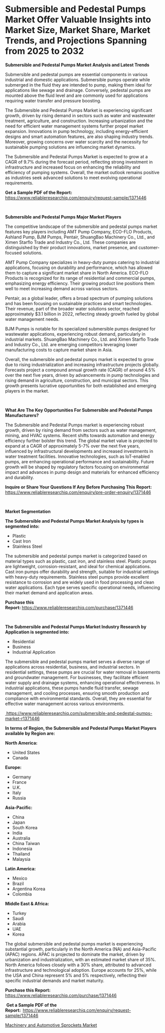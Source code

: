 <p><h1>Submersible and Pedestal Pumps Market Offer Valuable Insights into Market Size, Market Share, Market Trends, and Projections Spanning from 2025 to 2032</h1></p><p><strong>Submersible and Pedestal Pumps Market Analysis and Latest Trends</strong></p>
<p><p>Submersible and pedestal pumps are essential components in various industrial and domestic applications. Submersible pumps operate while submerged in the fluid they are intended to pump, making them ideal for applications like sewage and drainage. Conversely, pedestal pumps are mounted above the fluid level and are commonly used for applications requiring water transfer and pressure boosting.</p><p>The Submersible and Pedestal Pumps Market is experiencing significant growth, driven by rising demand in sectors such as water and wastewater treatment, agriculture, and construction. Increasing urbanization and the need for efficient water management systems further propel market expansion. Innovations in pump technology, including energy-efficient designs and smart automation features, are also shaping industry trends. Moreover, growing concerns over water scarcity and the necessity for sustainable pumping solutions are influencing market dynamics.</p><p>The Submersible and Pedestal Pumps Market is expected to grow at a CAGR of 9.7% during the forecast period, reflecting strong investment in infrastructure and increased focus on enhancing the reliability and efficiency of pumping systems. Overall, the market outlook remains positive as industries seek advanced solutions to meet evolving operational requirements.</p></p>
<p><strong>Get a Sample PDF of the Report:&nbsp;</strong> <a href="https://www.reliableresearchiq.com/enquiry/request-sample/1371446?utm_campaign=3500&utm_medium=2&utm_source=Github&utm_content=ia&utm_term=22032025&utm_id=submersible-and-pedestal-pumps">https://www.reliableresearchiq.com/enquiry/request-sample/1371446</a></p>
<p>&nbsp;</p>
<p><strong>Submersible and Pedestal Pumps Major Market Players</strong></p>
<p><p>The competitive landscape of the submersible and pedestal pumps market features key players including AMT Pump Company, ECO-FLO Products, Ashland Pump, BJM Pumps, Pentair, ShuangBao Machinery Co., Ltd., and Ximen Starflo Trade and Industry Co., Ltd. These companies are distinguished by their product innovations, market presence, and customer-focused solutions.</p><p>AMT Pump Company specializes in heavy-duty pumps catering to industrial applications, focusing on durability and performance, which has allowed them to capture a significant market share in North America. ECO-FLO Products is recognized for its range of residential and commercial pumps, emphasizing energy efficiency. Their growing product line positions them well to meet increasing demand across various sectors.</p><p>Pentair, as a global leader, offers a broad spectrum of pumping solutions and has been focusing on sustainable practices and smart technologies. Their revenue, part of the broader water solutions sector, reached approximately $3.1 billion in 2022, reflecting steady growth fueled by global water management needs. </p><p>BJM Pumps is notable for its specialized submersible pumps designed for wastewater applications, experiencing robust demand, particularly in industrial markets. ShuangBao Machinery Co., Ltd. and Ximen Starflo Trade and Industry Co., Ltd. are emerging competitors leveraging lower manufacturing costs to capture market share in Asia.</p><p>Overall, the submersible and pedestal pumps market is expected to grow due to rising industrialization and increasing infrastructure projects globally. Forecasts project a compound annual growth rate (CAGR) of around 4.5% over the next five years, driven by advancements in pump technologies and rising demand in agriculture, construction, and municipal sectors. This growth presents lucrative opportunities for both established and emerging players in the market.</p></p>
<p>&nbsp;</p>
<p><strong>What Are The Key Opportunities For Submersible and Pedestal Pumps Manufacturers?</strong></p>
<p><p>The Submersible and Pedestal Pumps market is experiencing robust growth, driven by rising demand from sectors such as water management, mining, and HVAC systems. Recent shifts towards automation and energy efficiency further bolster this trend. The global market value is projected to expand at a CAGR of approximately 5-7% over the next five years, influenced by infrastructural developments and increased investments in water treatment facilities. Innovative technologies, such as IoT-enabled pumps, are enhancing operational performance and sustainability. Future growth will be shaped by regulatory factors focusing on environmental impact and advances in pump design and materials for enhanced efficiency and durability.</p></p>
<p><strong>Inquire or Share Your Questions If Any Before Purchasing This Report:</strong> <a href="https://www.reliableresearchiq.com/enquiry/pre-order-enquiry/1371446?utm_campaign=3500&utm_medium=2&utm_source=Github&utm_content=ia&utm_term=22032025&utm_id=submersible-and-pedestal-pumps">https://www.reliableresearchiq.com/enquiry/pre-order-enquiry/1371446</a></p>
<p>&nbsp;</p>
<p><strong>Market Segmentation</strong></p>
<p><strong>The Submersible and Pedestal Pumps Market Analysis by types is segmented into:</strong></p>
<p><ul><li>Plastic</li><li>Cast Iron</li><li>Stainless Steel</li></ul></p>
<p><p>The submersible and pedestal pumps market is categorized based on material types such as plastic, cast iron, and stainless steel. Plastic pumps are lightweight, corrosion-resistant, and ideal for chemical applications. Cast iron pumps offer durability and strength, suitable for industrial settings with heavy-duty requirements. Stainless steel pumps provide excellent resistance to corrosion and are widely used in food processing and clean water applications. Each type serves specific operational needs, influencing their market demand and application areas.</p></p>
<p><strong>Purchase this Report:&nbsp;</strong><a href="https://www.reliableresearchiq.com/purchase/1371446?utm_campaign=3500&utm_medium=2&utm_source=Github&utm_content=ia&utm_term=22032025&utm_id=submersible-and-pedestal-pumps">https://www.reliableresearchiq.com/purchase/1371446</a></p>
<p>&nbsp;</p>
<p><strong>The Submersible and Pedestal Pumps Market Industry Research by Application is segmented into:</strong></p>
<p><ul><li>Residential</li><li>Business</li><li>Industrial Application</li></ul></p>
<p><p>The submersible and pedestal pumps market serves a diverse range of applications across residential, business, and industrial sectors. In residential settings, these pumps are crucial for water removal in basements and groundwater management. For businesses, they facilitate efficient water supply and drainage systems, enhancing operational effectiveness. In industrial applications, these pumps handle fluid transfer, sewage management, and cooling processes, ensuring smooth production and compliance with environmental standards. Overall, they are essential for effective water management across various environments.</p></p>
<p><a href="https://www.reliableresearchiq.com/submersible-and-pedestal-pumps-market-r1371446?utm_campaign=3500&utm_medium=2&utm_source=Github&utm_content=ia&utm_term=22032025&utm_id=submersible-and-pedestal-pumps">&nbsp;https://www.reliableresearchiq.com/submersible-and-pedestal-pumps-market-r1371446</a></p>
<p><strong>In terms of Region, the Submersible and Pedestal Pumps Market Players available by Region are:</strong></p>
<p>
    <p> <strong> North America: </strong>
        <ul>
            <li>United States</li>
            <li>Canada</li>
        </ul>
        </p> 
    <p> <strong> Europe: </strong>
        <ul>
            <li>Germany</li>
            <li>France</li>
            <li>U.K.</li>
            <li>Italy</li>
            <li>Russia</li>
        </ul>
        </p> 
    <p> <strong> Asia-Pacific: </strong>
        <ul>
            <li>China</li>
            <li>Japan</li>
            <li>South Korea</li>
            <li>India</li>
            <li>Australia</li>
            <li>China Taiwan</li>
            <li>Indonesia</li>
            <li>Thailand</li>
            <li>Malaysia</li>
        </ul>
        </p> 
    <p> <strong> Latin America: </strong>
        <ul>
            <li>Mexico</li>
            <li>Brazil</li>
            <li>Argentina Korea</li>
            <li>Colombia</li>
        </ul>
        </p> 
    <p> <strong> Middle East & Africa: </strong>
        <ul>
            <li>Turkey</li>
            <li>Saudi</li>
            <li>Arabia</li>
            <li>UAE</li>
            <li>Korea</li>
        </ul>
    </p>
    </p>
<p><p>The global submersible and pedestal pumps market is experiencing substantial growth, particularly in the North America (NA) and Asia-Pacific (APAC) regions. APAC is projected to dominate the market, driven by urbanization and industrialization, with an estimated market share of 35%. North America follows closely with a 30% share, attributed to advanced infrastructure and technological adoption. Europe accounts for 25%, while the USA and China represent 5% and 5% respectively, reflecting their specific industrial demands and market maturity.</p></p>
<p><strong>Purchase this Report: </strong><a href="https://www.reliableresearchiq.com/purchase/1371446?utm_campaign=3500&utm_medium=2&utm_source=Github&utm_content=ia&utm_term=22032025&utm_id=submersible-and-pedestal-pumps">https://www.reliableresearchiq.com/purchase/1371446</a></p>
<p>&nbsp;<strong>Get a Sample PDF of the Report:&nbsp;&nbsp;</strong><a href="https://www.reliableresearchiq.com/enquiry/request-sample/1371446?utm_campaign=3500&utm_medium=2&utm_source=Github&utm_content=ia&utm_term=22032025&utm_id=submersible-and-pedestal-pumps">https://www.reliableresearchiq.com/enquiry/request-sample/1371446</a></p>
<p><strong></strong></p>
<p><p><a href="https://github.com/neiridionna/Market-Research-Report-List-1/blob/main/machinery-and-automotive-sprockets-market.md?utm_campaign=3500&utm_medium=2&utm_source=Github&utm_content=ia&utm_term=22032025&utm_id=submersible-and-pedestal-pumps">Machinery and Automotive Sprockets Market</a></p></p>